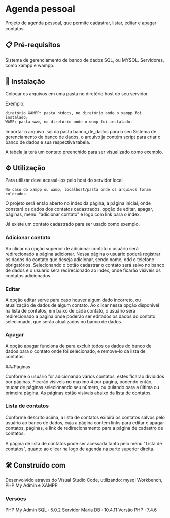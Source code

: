 # Agenda pessoal 

Projeto de agenda pessoal, que permite cadastrar, listar, editar e apagar contatos.

## 📋 Pré-requisitos

Sistema de gerenciamento de banco de dados SQL, ou MYSQL. Servidores, como xampp e wampp.

## 🔧 Instalação

Colocar os arquivos em uma pasta no diretório host do seu servidor.

Exemplo:
```
diretório XAMPP: pasta htdocs, no diretório onde o xampp foi instalado;
WAMP: pasta www, no diretório onde o wamp foi instalado.
```
Importar o arquivo .sql da pasta banco_de_dados para o seu Sistema de gerenciamento de banco de dados, o arquivo ja contém script para criar o banco de dados e 
sua respectiva tabela.

A tabela ja terá um contato preenchido para ser visualizado como exemplo.


## ⚙️ Utilização

Para utilizar deve acessá-los pelo host do servidor local

```
No caso do xampp ou wamp, localhost/pasta onde os arquivos foram colocados.
```
O projeto será então aberto no index da página, a página inicial, onde constará os dados dos contatos cadastrados, opção de editar, apagar, páginas, 
menu: "adicionar contato" e logo com link para o index. 

Já existe um contato cadastrado para ser usado como exemplo.

### Adicionar contato

Ao clicar na opção superior de adicionar contato o usuário será redirecionado a página adicionar. Nessa página o usuário poderá registrar os dados 
do contato que deseja adicionar, sendo nome, ddd e telefone obrigatórios. 
Selecionando o botão cadastrar o contato será salvo no banco de dados e o usuário sera redirecionado ao index, onde ficarão visiveis os contatos adicionados.

### Editar

A opção editar serve para caso houver algum dado incorreto, ou atualização de dados de algum contato. Ao clicar nessa opção disponivel na lista de contatos, 
em baixo de cada contato, o usuário sera redirecionado a pagina onde poderão ser editados os dados do contato selecionado, que serão atualizados no banco de dados.

### Apagar

A opção apagar funciona de para excluir todos os dados do banco de dados para o contato onde foi selecionado, e remove-lo da lista de contatos.

###Páginas

Conforme o usuário for adicionando vários contatos, estes ficarão divididos por páginas. Ficarão visiveis no máximo 4 por página, podendo então, 
mudar de páginas selecionando seu número, ou pulando para a última ou primeira página. As páginas estão visivais abaixo da lista de contatos.

### Lista de contatos

Conforme descrito acima, a lista de contatos exibirá os contatos salvos pelo usuário ao banco de dados, cuja a página contem links para editar
e apagar contatos, páginas, e link de redirecionamento para a página de cadastro de contatos. 

A página de lista de contatos pode ser acessada tanto pelo menu "Lista de contatos", quanto ao clicar na logo de agenda na parte superior direita.

## 🛠️ Construído com

Desenvolvido através do Visual Studio Code, utilizando: mysql Workbench, PHP My Admin e XAMPP.

### Versões
PHP My Admin SQL : 5.0.2
Servidor Maria DB : 10.4.11
Versão PHP : 7.4.6
